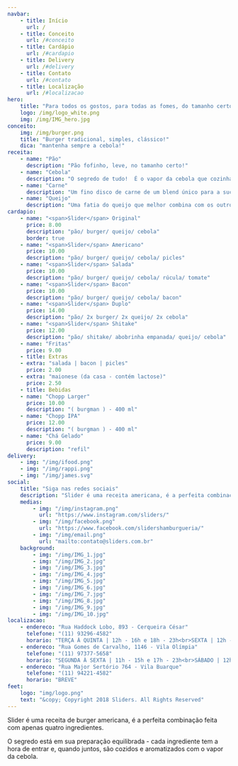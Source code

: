 ```yaml
---
navbar:
    - title: Início
      url: /
    - title: Conceito
      url: /#conceito
    - title: Cardápio
      url: /#cardapio
    - title: Delivery
      url: /#delivery
    - title: Contato
      url: /#contato
    - title: Localização
      url: /#localizacao
hero:
    title: "Para todos os gostos, para todas as fomes, do tamanho certo."
    logo: /img/logo_white.png
    img: /img/IMG_hero.jpg
conceito: 
    img: /img/burger.png
    title: "Burger tradicional, simples, clássico!"
    dica: "mantenha sempre a cebola!"
receita: 
    - name: "Pão"
      description: "Pão fofinho, leve, no tamanho certo!"
    - name: "Cebola"
      description: "O segredo de tudo!  É o vapor da cebola que cozinha a carne na medida certa, derrete o queijo e aromatiza o pão!"
    - name: "Carne"
      description: "Um fino disco de carne de um blend único para a suculência perfeita."
    - name: "Queijo"
      description: "Uma fatia do queijo que melhor combina com os outros 3 ingredientes juntos!"
cardapio:
    - name: "<span>Slider</span> Original"
      price: 8.00
      description: "pão/ burger/ queijo/ cebola"
      border: true
    - name: "<span>Slider</span> Americano"
      price: 10.00
      description: "pão/ burger/ queijo/ cebola/ picles"
    - name: "<span>Slider</span> Salada"
      price: 10.00
      description: "pão/ burger/ queijo/ cebola/ rúcula/ tomate"
    - name: "<span>Slider</span> Bacon"
      price: 10.00
      description: "pão/ burger/ queijo/ cebola/ bacon"
    - name: "<span>Slider</span> Duplo"
      price: 14.00
      description: "pão/ 2x burger/ 2x queijo/ 2x cebola"
    - name: "<span>Slider</span> Shitake"
      price: 12.00
      description: "pão/ shitake/ abobrinha empanada/ queijo/ cebola"
    - name: "Fritas"
      price: 9.00
    - title: Extras
    - extra: "salada | bacon | picles"
      price: 2.00
    - extra: "maionese (da casa - contém lactose)"
      price: 2.50
    - title: Bebidas
    - name: "Chopp Larger"
      price: 10.00
      description: "( burgman ) - 400 ml"
    - name: "Chopp IPA"
      price: 12.00
      description: "( burgman ) - 400 ml"
    - name: "Chá Gelado"
      price: 9.00
      description: "refil"
delivery:
    - img: "/img/ifood.png" 
    - img: "/img/rappi.png" 
    - img: "/img/james.svg" 
social:
    title: "Siga nas redes sociais"
    description: "Slider é uma receita americana, é a perfeita combinação feita com apenas quatro ingredientes."
    medias:
        - img: "/img/instagram.png"
          url: "https://www.instagram.com/sliders/"
        - img: "/img/facebook.png" 
          url: "https://www.facebook.com/slidershamburgueria/" 
        - img: "/img/email.png" 
          url: "mailto:contato@sliders.com.br" 
    background:
        - img: "/img/IMG_1.jpg"
        - img: "/img/IMG_2.jpg"
        - img: "/img/IMG_3.jpg"
        - img: "/img/IMG_4.jpg"
        - img: "/img/IMG_5.jpg"
        - img: "/img/IMG_6.jpg"
        - img: "/img/IMG_7.jpg"
        - img: "/img/IMG_8.jpg"
        - img: "/img/IMG_9.jpg"
        - img: "/img/IMG_10.jpg"
localizacao:
    - endereco: "Rua Haddock Lobo, 893 - Cerqueira César"
      telefone: "(11) 93296-4582"
      horario: "TERÇA À QUINTA | 12h - 16h e 18h - 23h<br>SEXTA | 12h - 16h e  18h - 00h<br> SÁBADO | 12h - 00h"
    - endereco: "Rua Gomes de Carvalho, 1146 - Vila Olímpia"
      telefone: "(11) 97377-5658"
      horario: "SEGUNDA À SEXTA | 11h - 15h e 17h - 23h<br>SÁBADO | 12h - 23h"
    - endereco: "Rua Major Sertório 764 - Vila Buarque"
      telefone: "(11) 94221-4582"
      horario: "BREVE"
feet:
    logo: "img/logo.png"
    text: "&copy; Copyright 2018 Sliders. All Rights Reserved"
---
```

Slider é uma receita de burger americana, é a perfeita combinação feita com apenas quatro ingredientes.
  
O segredo está em sua preparação equilibrada - cada ingrediente tem a hora de entrar e, quando juntos, são cozidos e aromatizados com o vapor da cebola.
